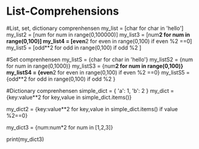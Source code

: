 # List-Comprehensions
#List, set, dictionary comprenhensen
my_list = [char for char in 'hello']
my_list2 = [num for num in range(0,100000)]
my_list3 = [num**2 for num in range(0,100)]
my_list4 = [even**2 for even in range(0,100) if even %2 ==0]
my_list5 = [odd**2 for odd in range(0,100) if odd %2 ]



#Set comprenhensen
my_listS = {char for char in 'hello'}
my_listS2 = {num for num in range(0,1000)}
my_listS3 = {num**2 for num in range(0,100)}
my_listS4 = {even**2 for even in range(0,100) if even %2 ==0}
my_listS5 = {odd**2 for odd in range(0,100) if odd %2 }


#Dictionary comprenhensen
simple_dict = {
    'a': 1,
    'b': 2
}
my_dict = {key:value**2 for key,value in simple_dict.items()}

my_dict2 = {key:value**2 for key,value in simple_dict.items() if value %2==0}

my_dict3 = {num:num*2 for num in [1,2,3]}

print(my_dict3)
